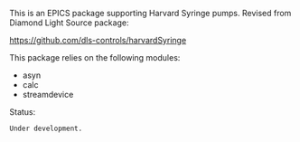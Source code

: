 This is an EPICS package supporting Harvard Syringe pumps. Revised from Diamond Light Source package:

<https://github.com/dls-controls/harvardSyringe>

This package relies on the following modules:

- asyn
- calc
- streamdevice

Status:

    Under development.
